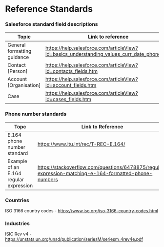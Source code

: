 # Reference Standards

###  Salesforce standard field descriptions

| Topic                       | Link to reference                                            |
| --------------------------- | ------------------------------------------------------------ |
| General formatting guidance | https://help.salesforce.com/articleView?id=basics_understanding_values_curr_date_phone.htm |
| Contact [Person]            | https://help.salesforce.com/articleView?id=contacts_fields.htm |
| Account [Organisation]      | https://help.salesforce.com/articleView?id=account_fields.htm |
| Case                        | https://help.salesforce.com/articleView?id=cases_fields.htm  |

### Phone number standards

| Topc                                   | Link to Reference                                            |
| -------------------------------------- | ------------------------------------------------------------ |
| E.164 phone number standard            | https://www.itu.int/rec/T-REC-E.164/                         |
| Example of an E.164 regular expression | https://stackoverflow.com/questions/6478875/regular-expression-matching-e-164-formatted-phone-numbers |

### Countries

ISO 3166 country codes - https://www.iso.org/iso-3166-country-codes.html

### Industries

ISIC Rev v4 - https://unstats.un.org/unsd/publication/seriesM/seriesm_4rev4e.pdf
